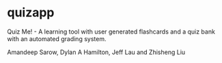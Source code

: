 # quizapp
Quiz Me! - A learning tool with user generated flashcards and a quiz bank with an automated grading system.

Amandeep Sarow, Dylan A Hamilton, Jeff Lau and Zhisheng Liu
